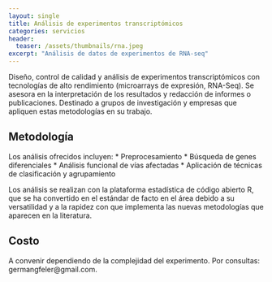 ```yaml
---
layout: single
title: Análisis de experimentos transcriptómicos
categories: servicios
header:
  teaser: /assets/thumbnails/rna.jpeg
excerpt: "Análisis de datos de experimentos de RNA-seq"    
---
```


Diseño, control de calidad y análisis de experimentos transcriptómicos con tecnologías de alto rendimiento (microarrays de expresión, RNA-Seq). Se asesora en la interpretación de los resultados y redacción de informes o publicaciones. Destinado a grupos de investigación y empresas que apliquen estas metodologías en su trabajo.

<h2>Metodología</h2>
Los análisis ofrecidos incluyen: 
* Preprocesamiento
* Búsqueda de genes diferenciales
* Análisis funcional de vías afectadas
* Aplicación de técnicas de clasificación y agrupamiento


Los análisis se realizan con la plataforma estadística de código abierto R, que se ha convertido en el estándar de facto en el área debido a su versatilidad y a la rapidez con que implementa las nuevas metodologías que aparecen en la literatura. 

<h2>Costo</h2>
A convenir dependiendo de la complejidad del experimento. Por consultas: germangfeler@gmail.com.
